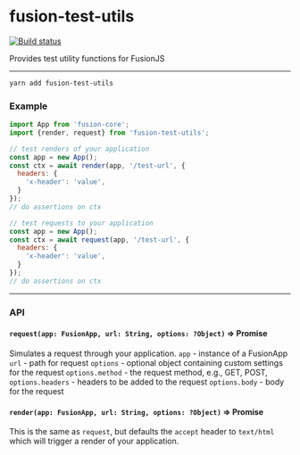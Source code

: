 # fusion-test-utils

[![Build status](https://badge.buildkite.com/830e5ff24d46977835ad18ae693019740e07413e091581905e.svg?branch=master)](https://buildkite.com/uberopensource/fusion-test-utils)

Provides test utility functions for FusionJS

---

```sh
yarn add fusion-test-utils
```

### Example

```js
import App from 'fusion-core';
import {render, request} from 'fusion-test-utils';

// test renders of your application
const app = new App();
const ctx = await render(app, '/test-url', {
  headers: {
    'x-header': 'value',
  }
});
// do assertions on ctx

// test requests to your application
const app = new App();
const ctx = await request(app, '/test-url', {
  headers: {
    'x-header': 'value',
  }
});
// do assertions on ctx
```

---

### API

#### `request(app: FusionApp, url: String, options: ?Object)` => Promise<ctx>

Simulates a request through your application.
`app` - instance of a FusionApp
`url` - path for request
`options` - optional object containing custom settings for the request
`options.method` - the request method, e.g., GET, POST,
`options.headers` - headers to be added to the request
`options.body` - body for the request

#### `render(app: FusionApp, url: String, options: ?Object)` => Promise<ctx>

This is the same as `request`, but defaults the `accept` header to `text/html` which will trigger a render of your application.
